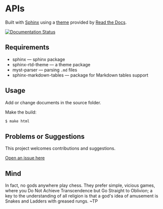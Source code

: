 # APIs

Built with [Sphinx](https://www.sphinx-doc.org) using a [theme](https://github.com/readthedocs/sphinx_rtd_theme) provided
by [Read the Docs](https://readthedocs.org/).

[![Documentation Status](https://readthedocs.org/projects/red-api/badge/?version=latest)](https://red.tymyrddin.dev/projects/api/en/latest/?badge=latest)

## Requirements

* sphinx — sphinx package
* sphinx-rtd-theme — a theme package
* myst-parser — parsing `.md` files
* sphinx-markdown-tables — package for Markdown tables support

## Usage

Add or change documents in the source folder.

Make the build:
```bash
$ make html
```

## Problems or Suggestions

This project welcomes contributions and suggestions. 

[Open an issue here](https://github.com/tymyrddin/red-api/issues)

## Mind

In fact, no gods anywhere play chess. They prefer simple, vicious games, where you Do Not Achieve Transcendence but Go Straight to Oblivion; a key to the understanding of all religion is that a god's idea of amusement is Snakes and Ladders with greased rungs. ~TP
